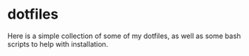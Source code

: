 # dotfiles

Here is a simple collection of some of my dotfiles, as well as some bash scripts to help with installation.
